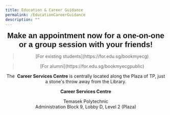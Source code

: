 ```yaml
---
title: Education & Career Guidance
permalink: /EducationCareerGuidance
description: ""
---
```

<center>
	
<span style="font-family:Arial; font-size:1.7em;"> <b>Make an appointment now for a one-on-one or a group session with your friends!</b></span>
	
<blockquote>  [For existing students](https://for.edu.sg/bookmyecg) </blockquote>
	
<blockquote>  [For alumni](https://for.edu.sg/bookmyecgpublic) </blockquote>
	
The  <b>Career Services Centre</b> is centrally located along the Plaza of TP, just a stone's throw away from the Library.

<b>Career Services Centre</b>

Temasek Polytechnic  
Administration Block 9, Lobby D, Level 2 (Plaza)
	
</center>
